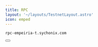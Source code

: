 ```yaml
---
title: RPC
layout: '~/layouts/TestnetLayout.astro'
icon: emped
---
```


<div class="code-block-wrapper">
  <pre><code>rpc-empeiria-t.sychonix.com</code></pre>
  <button class="copy-btn"><i class="fas fa-copy"></i></button>
</div>
